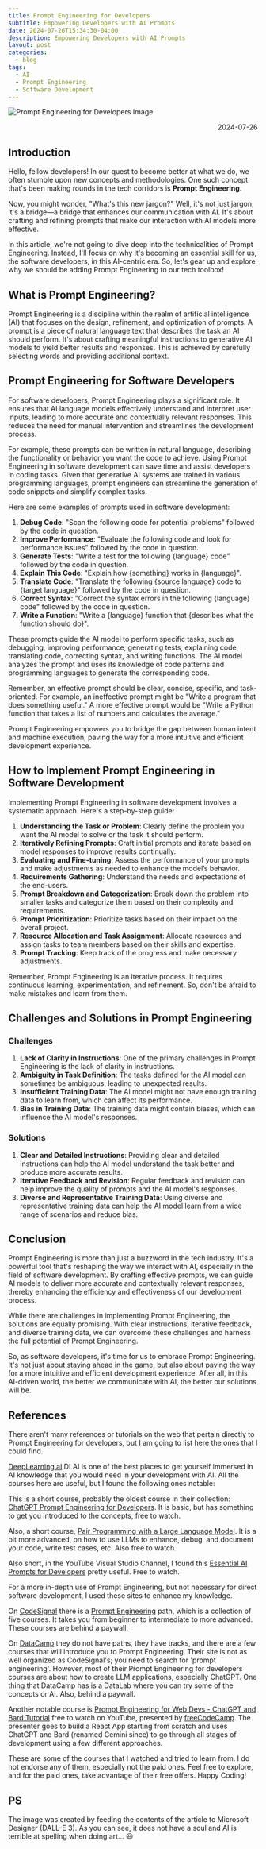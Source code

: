 ```yaml
---
title: Prompt Engineering for Developers
subtitle: Empowering Developers with AI Prompts
date: 2024-07-26T15:34:30-04:00
description: Empowering Developers with AI Prompts
layout: post
categories:
  - blog
tags:
  - AI
  - Prompt Engineering
  - Software Development
---
```


![Prompt Engineering for Developers Image](/assets/images/PromptEngineering/PromptEngineering.png)

<p style="text-align: right;">2024-07-26</p>

## Introduction ##

Hello, fellow developers! In our quest to become better at what we do, we often stumble upon new concepts and methodologies. One such concept that's been making rounds in the tech corridors is **Prompt Engineering**.

Now, you might wonder, "What's this new jargon?" Well, it's not just jargon; it's a bridge—a bridge that enhances our communication with AI. It's about crafting and refining prompts that make our interaction with AI models more effective.

In this article, we're not going to dive deep into the technicalities of Prompt Engineering. Instead, I'll focus on why it's becoming an essential skill for us, the software developers, in this AI-centric era. So, let's gear up and explore why we should be adding Prompt Engineering to our tech toolbox!

## What is Prompt Engineering? ##

Prompt Engineering is a discipline within the realm of artificial intelligence (AI) that focuses on the design, refinement, and optimization of prompts. A prompt is a piece of natural language text that describes the task an AI should perform. It's about crafting meaningful instructions to generative AI models to yield better results and responses. This is achieved by carefully selecting words and providing additional context.

## Prompt Engineering for Software Developers ##

For software developers, Prompt Engineering plays a significant role. It ensures that AI language models effectively understand and interpret user inputs, leading to more accurate and contextually relevant responses. This reduces the need for manual intervention and streamlines the development process.

For example, these prompts can be written in natural language, describing the functionality or behavior you want the code to achieve. Using Prompt Engineering in software development can save time and assist developers in coding tasks. Given that generative AI systems are trained in various programming languages, prompt engineers can streamline the generation of code snippets and simplify complex tasks.

Here are some examples of prompts used in software development:

1. **Debug Code**: "Scan the following code for potential problems" followed by the code in question.
2. **Improve Performance**: "Evaluate the following code and look for performance issues" followed by the code in question.
3. **Generate Tests**: "Write a test for the following {language} code" followed by the code in question.
4. **Explain This Code**: "Explain how {something} works in {language}".
5. **Translate Code**: "Translate the following {source language} code to {target language}" followed by the code in question.
6. **Correct Syntax**: "Correct the syntax errors in the following {language} code" followed by the code in question.
7. **Write a Function**: "Write a {language} function that {describes what the function should do}".

These prompts guide the AI model to perform specific tasks, such as debugging, improving performance, generating tests, explaining code, translating code, correcting syntax, and writing functions. The AI model analyzes the prompt and uses its knowledge of code patterns and programming languages to generate the corresponding code.

Remember, an effective prompt should be clear, concise, specific, and task-oriented. For example, an ineffective prompt might be "Write a program that does something useful." A more effective prompt would be "Write a Python function that takes a list of numbers and calculates the average."

Prompt Engineering empowers you to bridge the gap between human intent and machine execution, paving the way for a more intuitive and efficient development experience.

## How to Implement Prompt Engineering in Software Development ##

Implementing Prompt Engineering in software development involves a systematic approach. Here's a step-by-step guide:

1. **Understanding the Task or Problem**: Clearly define the problem you want the AI model to solve or the task it should perform.
2. **Iteratively Refining Prompts**: Craft initial prompts and iterate based on model responses to improve results continually.
3. **Evaluating and Fine-tuning**: Assess the performance of your prompts and make adjustments as needed to enhance the model’s behavior.
4. **Requirements Gathering**: Understand the needs and expectations of the end-users.
5. **Prompt Breakdown and Categorization**: Break down the problem into smaller tasks and categorize them based on their complexity and requirements.
6. **Prompt Prioritization**: Prioritize tasks based on their impact on the overall project.
7. **Resource Allocation and Task Assignment**: Allocate resources and assign tasks to team members based on their skills and expertise.
8. **Prompt Tracking**: Keep track of the progress and make necessary adjustments.

Remember, Prompt Engineering is an iterative process. It requires continuous learning, experimentation, and refinement. So, don't be afraid to make mistakes and learn from them.

## Challenges and Solutions in Prompt Engineering ##

### Challenges ###

1. **Lack of Clarity in Instructions**: One of the primary challenges in Prompt Engineering is the lack of clarity in instructions.
2. **Ambiguity in Task Definition**: The tasks defined for the AI model can sometimes be ambiguous, leading to unexpected results.
3. **Insufficient Training Data**: The AI model might not have enough training data to learn from, which can affect its performance.
4. **Bias in Training Data**: The training data might contain biases, which can influence the AI model's responses.

### Solutions ###

1. **Clear and Detailed Instructions**: Providing clear and detailed instructions can help the AI model understand the task better and produce more accurate results.
2. **Iterative Feedback and Revision**: Regular feedback and revision can help improve the quality of prompts and the AI model's responses.
3. **Diverse and Representative Training Data**: Using diverse and representative training data can help the AI model learn from a wide range of scenarios and reduce bias.

## Conclusion ###

Prompt Engineering is more than just a buzzword in the tech industry. It's a powerful tool that's reshaping the way we interact with AI, especially in the field of software development. By crafting effective prompts, we can guide AI models to deliver more accurate and contextually relevant responses, thereby enhancing the efficiency and effectiveness of our development process.

While there are challenges in implementing Prompt Engineering, the solutions are equally promising. With clear instructions, iterative feedback, and diverse training data, we can overcome these challenges and harness the full potential of Prompt Engineering.

So, as software developers, it's time for us to embrace Prompt Engineering. It's not just about staying ahead in the game, but also about paving the way for a more intuitive and efficient development experience. After all, in this AI-driven world, the better we communicate with AI, the better our solutions will be.

## References ##

There aren't many references or tutorials on the web that pertain directly to Prompt Engineering for developers, but I am going to list here the ones that I could find.

[DeepLearning.ai](https://deeplearning.ai)
DLAI is one of the best places to get yourself immersed in AI knowledge that you would need in your development with AI. All the courses here are useful, but I found the following ones notable:

This is a short course, probably the oldest course in their collection: [ChatGPT Prompt Engineering for Developers](https://www.deeplearning.ai/short-courses/chatgpt-prompt-engineering-for-developers/). It is basic, but has something to get you introduced to the concepts, free to watch.

Also, a short course, [Pair Programming with a Large Language Model](https://www.deeplearning.ai/short-courses/pair-programming-llm/). It is a bit more advanced, on how to use LLMs to enhance, debug, and document your code, write test cases, etc. Also free to watch.

Also short, in the YouTube Visual Studio Channel, I found this [Essential AI Prompts for Developers](https://www.youtube.com/watch?v=H3M95i4iS5c) pretty useful. Free to watch.

For a more in-depth use of Prompt Engineering, but not necessary for direct software development, I used these sites to enhance my knowledge.

On [CodeSignal](https://codesignal.com/) there is a [Prompt Engineering](https://learn.codesignal.com/course-paths/16) path, which is a collection of five courses. It takes you from beginner to intermediate to more advanced. These courses are behind a paywall.

On [DataCamp](https://www.datacamp.com/) they do not have paths, they have tracks, and there are a few courses that will introduce you to Prompt Engineering. Their site is not as well organized as CodeSignal's; you need to search for 'prompt engineering'. However, most of their Prompt Engineering for developers courses are about how to create LLM applications, especially ChatGPT. One thing that DataCamp has is a DataLab where you can try some of the concepts or AI. Also, behind a paywall.

Another notable course is [Prompt Engineering for Web Devs - ChatGPT and Bard Tutorial](https://www.youtube.com/watch?v=ScKCy2udln8&t=3s) free to watch on YouTube, presented by [freeCodeCamp](https://freeCodeCamp.org).  The presenter goes to build a React App starting from scratch and uses ChatGPT and Bard (renamed Gemini since) to go through all stages of development using a few different approaches.

These are some of the courses that I watched and tried to learn from. I do not endorse any of them, especially not the paid ones. Feel free to explore, and for the paid ones, take advantage of their free offers. Happy Coding!

## PS ##
The image was created by feeding the contents of the article to Microsoft Designer (DALL-E 3). As you can see, it does not have a soul and AI is terrible at spelling when doing art... 😃